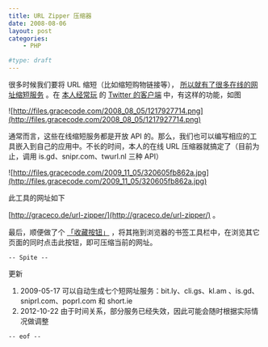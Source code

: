 ```yaml
---
title: URL Zipper 压缩器
date: 2008-08-06
layout: post
categories:
    - PHP

#type: draft
---
```


很多时候我们要将 URL 缩短（比如缩短购物链接等）， [所以就有了很多在线的网址缩短服务](http://www.kenengba.com/post/271.html) 。在 [本人经常玩](http://twitter.com/feelinglucky) 的  [Twitter 的客户端](http://www.twhirl.org/) 中，有这样的功能，如图

![http://files.gracecode.com/2008_08_05/1217927714.png](http://files.gracecode.com/2008_08_05/1217927714.png)

通常而言，这些在线缩短服务都是开放 API 的。那么，我们也可以编写相应的工具嵌入到自己的应用中。不长的时间，本人的在线 URL 压缩器就搞定了（目前为止，调用 is.gd、snipr.com、twurl.nl 三种 API）

![http://files.gracecode.com/2009_11_05/320605fb862a.jpg](http://files.gracecode.com/2009_11_05/320605fb862a.jpg)

此工具的网址如下

 [http://graceco.de/url-zipper/](http://graceco.de/url-zipper/) 。

最后，顺便做了个 [「收藏按钮」](http://graceco.de/url-zipper/) ，将其拖到浏览器的书签工具栏中，在浏览其它页面的同时点击此按钮，即可压缩当前的网址。

`-- Spite --`

更新

1. 2009-05-17   可以自动生成七个短网址服务：bit.ly、cli.gs、kl.am 、is.gd、sniprl.com、poprl.com 和 short.ie
2. 2012-10-22   由于时间关系，部分服务已经失效，因此可能会随时根据实际情况做调整

`-- eof --`

